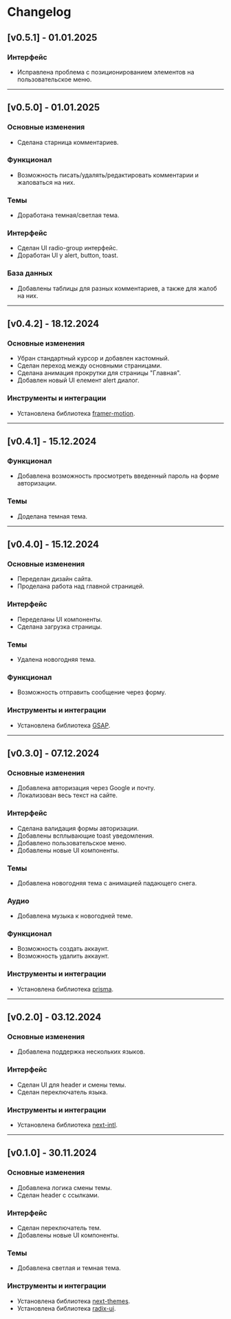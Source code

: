 # Changelog

## [v0.5.1] - 01.01.2025
### Интерфейс
- Исправлена проблема с позиционированием элементов на пользовательское меню.

---

## [v0.5.0] - 01.01.2025
### Основные изменения
- Сделана старница комментариев.

### Функционал
- Возможность писать/удалять/редактировать комментарии и жаловаться на них.

### Темы
- Доработана темная/светлая тема.

### Интерфейс
- Сделан UI radio-group интерфейс.
- Доработан UI у alert, button, toast.

### База данных
- Добавлены таблицы для разных комментариев, а также для жалоб на них.

---

## [v0.4.2] - 18.12.2024
### Основные изменения
- Убран стандартный курсор и добавлен кастомный.
- Сделан переход между основными страницами.
- Сделана анимация прокрутки для страницы "Главная".
- Добавлен новый UI елемент alert диалог.

### Инструменты и интеграции
- Установлена библиотека [framer-motion](https://motion.dev/).

---

## [v0.4.1] - 15.12.2024
### Функционал
- Добавлена возможность просмотреть введенный пароль на форме авторизации.

### Темы
- Доделана темная тема.

---

## [v0.4.0] - 15.12.2024
### Основные изменения
- Переделан дизайн сайта.
- Проделана работа над главной страницей.

### Интерфейс
- Переделаны UI компоненты.
- Сделана загрузка страницы.

### Темы
- Удалена новогодняя тема.

### Функционал
- Возможность отправить сообщение через форму.

### Инструменты и интеграции
- Установлена библиотека [GSAP](https://gsap.com/).

---

## [v0.3.0] - 07.12.2024
### Основные изменения
- Добавлена авторизация через Google и почту.
- Локализован весь текст на сайте.

### Интерфейс
- Сделана валидация формы авторизации.
- Добавлены всплывающие toast уведомления.
- Добавлено пользовательское меню.
- Добавлены новые UI компоненты.

### Темы
- Добавлена новогодняя тема с анимацией падающего снега.

### Аудио
- Добавлена музыка к новогодней теме.

### Функционал
- Возможность создать аккаунт.
- Возможность удалить аккаунт.

### Инструменты и интеграции
- Установлена библиотека [prisma](https://www.prisma.io/).

---

## [v0.2.0] - 03.12.2024
### Основные изменения
- Добавлена поддержка нескольких языков.

### Интерфейс
- Сделан UI для header и смены темы.
- Сделан переключатель языка.

### Инструменты и интеграции
- Установлена библиотека [next-intl](https://next-intl.dev/).

---

## [v0.1.0] - 30.11.2024
### Основные изменения
- Добавлена логика смены темы.
- Сделан header с ссылками.

### Интерфейс
- Сделан переключатель тем.
- Добавлены новые UI компоненты.

### Темы
- Добавлена светлая и темная тема.

### Инструменты и интеграции
- Установлена библиотека [next-themes](https://github.com/pacocoursey/next-themes).
- Установлена библиотека [radix-ui](https://www.radix-ui.com/).
